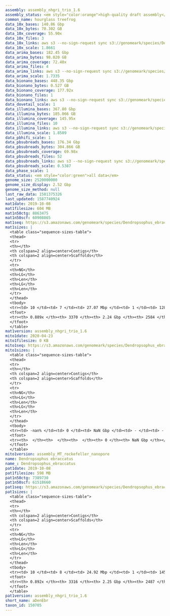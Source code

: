 ```yaml
---
assembly: assembly_nhgri_trio_1.6
assembly_status: <em style="color:orange">high-quality draft assembly</em>
common_name: hourglass treefrog
data_10x_bases: 140.86 Gbp
data_10x_bytes: 70.302 GB
data_10x_coverage: 55.90x
data_10x_files: 3
data_10x_links: aws s3 --no-sign-request sync s3://genomeark/species/Dendropsophus_ebraccatus/aDenEbr1/genomic_data/10x/ .<br>
data_10x_scale: 1.8661
data_arima_bases: 182.45 Gbp
data_arima_bytes: 98.020 GB
data_arima_coverage: 72.40x
data_arima_files: 4
data_arima_links: aws s3 --no-sign-request sync s3://genomeark/species/Dendropsophus_ebraccatus/aDenEbr1/genomic_data/arima/ .<br>
data_arima_scale: 1.7335
data_bionano_bases: 448.35 Gbp
data_bionano_bytes: 0.527 GB
data_bionano_coverage: 177.92x
data_bionano_files: 1
data_bionano_links: aws s3 --no-sign-request sync s3://genomeark/species/Dendropsophus_ebraccatus/aDenEbr1/genomic_data/bionano/ .<br>
data_dovetail_scale: 1
data_illumina_bases: 367.80 Gbp
data_illumina_bytes: 185.066 GB
data_illumina_coverage: 145.95x
data_illumina_files: 10
data_illumina_links: aws s3 --no-sign-request sync s3://genomeark/species/Dendropsophus_ebraccatus/aDenEbr4/genomic_data/illumina/ .<br>aws s3 --no-sign-request sync s3://genomeark/species/Dendropsophus_ebraccatus/aDenEbr5/genomic_data/illumina/ .<br>
data_illumina_scale: 1.8509
data_pbhifi_scale: 1
data_pbsubreads_bases: 176.34 Gbp
data_pbsubreads_bytes: 304.866 GB
data_pbsubreads_coverage: 69.98x
data_pbsubreads_files: 52
data_pbsubreads_links: aws s3 --no-sign-request sync s3://genomeark/species/Dendropsophus_ebraccatus/aDenEbr1/genomic_data/pacbio/ . --exclude "*ccs.bam*"<br>
data_pbsubreads_scale: 0.5387
data_phase_scale: 1
data_status: <em style="color:green">all data</em>
genome_size: 2520000000
genome_size_display: 2.52 Gbp
genome_size_method: null
last_raw_data: 1581375326
last_updated: 1587740924
mat1date: 2019-10-08
mat1filesize: 604 MB
mat1n50ctg: 8863475
mat1n50scf: 60908865
mat1seq: https://s3.amazonaws.com/genomeark/species/Dendropsophus_ebraccatus/aDenEbr1/assembly_nhgri_trio_1.6/aDenEbr1.mat.asm.20191008.fasta.gz
mat1sizes: |
  <table class="sequence-sizes-table">
  <thead>
  <tr>
  <th></th>
  <th colspan=2 align=center>Contigs</th>
  <th colspan=2 align=center>Scaffolds</th>
  </tr>
  <tr>
  <th>NG</th>
  <th>LG</th>
  <th>Len</th>
  <th>LG</th>
  <th>Len</th>
  </tr>
  </thead>
  <tbody>
  <tr><td> 10 </td><td> 7 </td><td> 27.07 Mbp </td><td> 1 </td><td> 128.22 Mbp </td></tr>  <tr><td> 20 </td><td> 18 </td><td> 19.33 Mbp </td><td> 4 </td><td> 89.91 Mbp </td></tr>  <tr><td> 30 </td><td> 34 </td><td> 14.85 Mbp </td><td> 7 </td><td> 79.83 Mbp </td></tr>  <tr><td> 40 </td><td> 52 </td><td> 11.95 Mbp </td><td> 10 </td><td> 70.09 Mbp </td></tr>  <tr style="background-color:#cccccc;"><td> 50 </td><td> 77 </td><td style="background-color:#88ff88;"> 8.86 Mbp </td><td> 14 </td><td style="background-color:#88ff88;"> 60.91 Mbp </td></tr>  <tr><td> 60 </td><td> 113 </td><td> 5.75 Mbp </td><td> 19 </td><td> 45.84 Mbp </td></tr>  <tr><td> 70 </td><td> 173 </td><td> 2.90 Mbp </td><td> 26 </td><td> 33.56 Mbp </td></tr>  <tr><td> 80 </td><td> 351 </td><td> 0.58 Mbp </td><td> 40 </td><td> 8.03 Mbp </td></tr>  <tr><td> 90 </td><td> - </td><td> - </td><td> 403 </td><td> 0.11 Mbp </td></tr>  <tr><td> 100 </td><td> - </td><td> - </td><td> - </td><td> - </td></tr>  </tbody>
  <tfoot>
  <tr><th> 0.889x </th><th> 3370 </th><th> 2.24 Gbp </th><th> 2584 </th><th> 2.36 Gbp </th></tr>
  </tfoot>
  </table>
mat1version: assembly_nhgri_trio_1.6
mito1date: 2020-04-23
mito1filesize: 0 KB
mito1seq: https://s3.amazonaws.com/genomeark/species/Dendropsophus_ebraccatus/aDenEbr1/assembly_MT_rockefeller_nanopore/aDenEbr1.MT.20200423.fasta.gz
mito1sizes: |
  <table class="sequence-sizes-table">
  <thead>
  <tr>
  <th></th>
  <th colspan=2 align=center>Contigs</th>
  <th colspan=2 align=center>Scaffolds</th>
  </tr>
  <tr>
  <th>NG</th>
  <th>LG</th>
  <th>Len</th>
  <th>LG</th>
  <th>Len</th>
  </tr>
  </thead>
  <tbody>
  <tr><td> -nan% </td><td> 0 </td><td> NaN Gbp </td><td> - </td><td> - </td></tr>  <tr><td>  </td><td>  </td><td>  </td><td> - </td><td> - </td></tr>  <tr><td>  </td><td>  </td><td>  </td><td> - </td><td> - </td></tr>  <tr><td>  </td><td>  </td><td>  </td><td> - </td><td> - </td></tr>  <tr style="background-color:#cccccc;"><td>  </td><td>  </td><td style="background-color:#ff8888;">  </td><td> - </td><td style="background-color:#ff8888;"> - </td></tr>  <tr><td>  </td><td>  </td><td>  </td><td> - </td><td> - </td></tr>  <tr><td>  </td><td>  </td><td>  </td><td> - </td><td> - </td></tr>  <tr><td>  </td><td>  </td><td>  </td><td> - </td><td> - </td></tr>  <tr><td>  </td><td>  </td><td>  </td><td> - </td><td> - </td></tr>  <tr><td>  </td><td>  </td><td>  </td><td> - </td><td> - </td></tr>  </tbody>
  <tfoot>
  <tr><th>  </th><th>  </th><th>  </th><th> 0 </th><th> NaN Gbp </th></tr>
  </tfoot>
  </table>
mito1version: assembly_MT_rockefeller_nanopore
name: Dendropsophus ebraccatus
name_: Dendropsophus_ebraccatus
pat1date: 2019-10-08
pat1filesize: 598 MB
pat1n50ctg: 7389730
pat1n50scf: 61518660
pat1seq: https://s3.amazonaws.com/genomeark/species/Dendropsophus_ebraccatus/aDenEbr1/assembly_nhgri_trio_1.6/aDenEbr1.pat.asm.20191008.fasta.gz
pat1sizes: |
  <table class="sequence-sizes-table">
  <thead>
  <tr>
  <th></th>
  <th colspan=2 align=center>Contigs</th>
  <th colspan=2 align=center>Scaffolds</th>
  </tr>
  <tr>
  <th>NG</th>
  <th>LG</th>
  <th>Len</th>
  <th>LG</th>
  <th>Len</th>
  </tr>
  </thead>
  <tbody>
  <tr><td> 10 </td><td> 8 </td><td> 24.92 Mbp </td><td> 1 </td><td> 145.35 Mbp </td></tr>  <tr><td> 20 </td><td> 20 </td><td> 18.70 Mbp </td><td> 3 </td><td> 137.21 Mbp </td></tr>  <tr><td> 30 </td><td> 34 </td><td> 15.42 Mbp </td><td> 5 </td><td> 102.15 Mbp </td></tr>  <tr><td> 40 </td><td> 54 </td><td> 10.61 Mbp </td><td> 8 </td><td> 78.14 Mbp </td></tr>  <tr style="background-color:#cccccc;"><td> 50 </td><td> 83 </td><td style="background-color:#88ff88;"> 7.39 Mbp </td><td> 12 </td><td style="background-color:#88ff88;"> 61.52 Mbp </td></tr>  <tr><td> 60 </td><td> 126 </td><td> 4.88 Mbp </td><td> 16 </td><td> 47.01 Mbp </td></tr>  <tr><td> 70 </td><td> 195 </td><td> 2.58 Mbp </td><td> 24 </td><td> 24.43 Mbp </td></tr>  <tr><td> 80 </td><td> 391 </td><td> 0.55 Mbp </td><td> 43 </td><td> 5.95 Mbp </td></tr>  <tr><td> 90 </td><td> - </td><td> - </td><td> 432 </td><td> 0.13 Mbp </td></tr>  <tr><td> 100 </td><td> - </td><td> - </td><td> - </td><td> - </td></tr>  </tbody>
  <tfoot>
  <tr><th> 0.892x </th><th> 3316 </th><th> 2.25 Gbp </th><th> 2487 </th><th> 2.36 Gbp </th></tr>
  </tfoot>
  </table>
pat1version: assembly_nhgri_trio_1.6
short_name: aDenEbr
taxon_id: 150705
---
```

